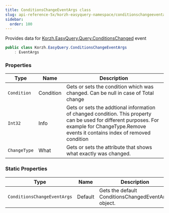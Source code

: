 ```yaml
---
title: ConditionsChangeEventArgs class
slug: api-reference-5x/korzh-easyquery-namespace/conditionschangeeventargs-class
sidebar:
  order: 100
---
```


Provides data for [Korzh.EasyQuery.Query.ConditionsChanged](/easyquery/docs/api-reference-5x/korzh-easyquery-namespace/query-class) event
```csharp
public class Korzh.EasyQuery.ConditionsChangeEventArgs
    : EventArgs

```

### Properties

| Type | Name | Description | 
| --- | --- | --- | 
| `Condition` | Condition | Gets or sets the condition which was changed. Can be null in case of Total change | 
| `Int32` | Info | Gets or sets the addtional information of changed condition.  This property can be used for different purposes.  For example for ChangeType.Remove events it contains index of removed condition | 
| `ChangeType` | What | Gets or sets the attribute that shows what exactly was changed. | 


### Static Properties

| Type | Name | Description | 
| --- | --- | --- | 
| `ConditionsChangeEventArgs` | Default | Gets the default ConditionsChangedEventArgs object. |
